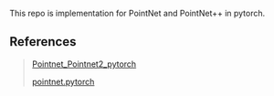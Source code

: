 This repo is implementation for PointNet and PointNet++ in pytorch.

## References
> [Pointnet_Pointnet2_pytorch](https://github.com/yanx27/Pointnet_Pointnet2_pytorch)
> 
> [pointnet.pytorch](https://github.com/fxia22/pointnet.pytorch)